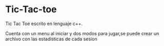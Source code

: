# Tic-Tac-toe

Tic Tac Toe escrito en lenguaje c++.

Cuenta con un menu al iniciar y dos modos para jugar,se puede crear un archivo con las estadisticas de cada sesion

